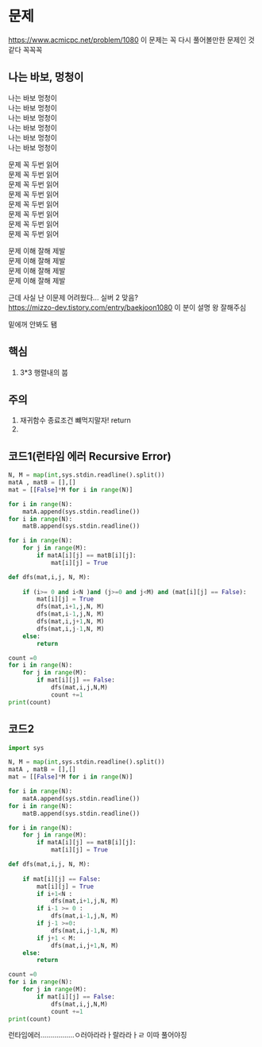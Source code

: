 # 문제
https://www.acmicpc.net/problem/1080
이 문제는 꼭 다시 풀어볼만한 문제인 것 같다 꼭꼭꼭
## 나는 바보, 멍청이
나는 바보 멍청이   
나는 바보 멍청이   
나는 바보 멍청이   
나는 바보 멍청이   
나는 바보 멍청이   
나는 바보 멍청이   

문제 꼭 두번 읽어  
문제 꼭 두번 읽어  
문제 꼭 두번 읽어  
문제 꼭 두번 읽어  
문제 꼭 두번 읽어  
문제 꼭 두번 읽어  
문제 꼭 두번 읽어  
문제 꼭 두번 읽어  

문제 이해 잘해 제발  
문제 이해 잘해 제발  
문제 이해 잘해 제발  
문제 이해 잘해 제발  

근데 사실 난 이문제 어려웠다... 실버 2 맞음?   
https://mizzo-dev.tistory.com/entry/baekjoon1080
이 분이 설명 왕 잘해주심

밑에꺼 안봐도 됌
## 핵심
1. 3*3 행렬내의 붑

## 주의
1. 재귀함수 종료조건 뺴먹지말자! return
2. 
## 코드1(런타임 에러 Recursive Error)
``` python
N, M = map(int,sys.stdin.readline().split())
matA , matB = [],[]
mat = [[False]*M for i in range(N)]

for i in range(N):
    matA.append(sys.stdin.readline())
for i in range(N):
    matB.append(sys.stdin.readline())

for i in range(N):
    for j in range(M):
        if matA[i][j] == matB[i][j]:
            mat[i][j] = True

def dfs(mat,i,j, N, M):
    
    if (i>= 0 and i<N )and (j>=0 and j<M) and (mat[i][j] == False):
        mat[i][j] = True
        dfs(mat,i+1,j,N, M)
        dfs(mat,i-1,j,N, M)
        dfs(mat,i,j+1,N, M)
        dfs(mat,i,j-1,N, M)
    else:
        return

count =0
for i in range(N):
    for j in range(M):
        if mat[i][j] == False:
            dfs(mat,i,j,N,M)
            count +=1
print(count)
```

## 코드2
``` python
import sys

N, M = map(int,sys.stdin.readline().split())
matA , matB = [],[]
mat = [[False]*M for i in range(N)]

for i in range(N):
    matA.append(sys.stdin.readline())
for i in range(N):
    matB.append(sys.stdin.readline())

for i in range(N):
    for j in range(M):
        if matA[i][j] == matB[i][j]:
            mat[i][j] = True

def dfs(mat,i,j, N, M): 
    
    if mat[i][j] == False:
        mat[i][j] = True
        if i+1<N :
            dfs(mat,i+1,j,N, M)
        if i-1 >= 0 :
            dfs(mat,i-1,j,N, M)
        if j-1 >=0:
            dfs(mat,i,j-1,N, M)
        if j+1 < M:
            dfs(mat,i,j+1,N, M)
    else:
        return

count =0
for i in range(N):
    for j in range(M):
        if mat[i][j] == False:
            dfs(mat,i,j,N,M)
            count +=1
print(count)


```
런타임에러.................ㅇ러아라라ㅏ랄라라ㅏㄹ 이따 풀어야징
